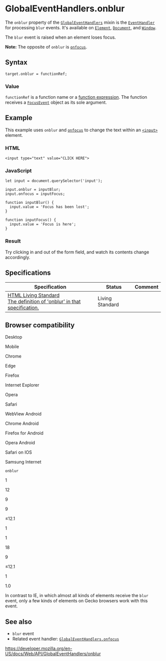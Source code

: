 # GlobalEventHandlers.onblur

The `onblur` property of the [`GlobalEventHandlers`](../globaleventhandlers) mixin is the [`EventHandler`](https://developer.mozilla.org/en-US/docs/Web/Events/Event_handlers) for processing `blur` events. It's available on [`Element`](../element), [`Document`](../document), and [`Window`](../window).

The `blur` event is raised when an element loses focus.

**Note:** The opposite of `onblur` is [`onfocus`](onfocus).

## Syntax

    target.onblur = functionRef;

### Value

`functionRef` is a function name or a [function expression](https://developer.mozilla.org/en-US/docs/Web/JavaScript/Reference/Operators/function). The function receives a [`FocusEvent`](../focusevent) object as its sole argument.

## Example

This example uses `onblur` and [`onfocus`](onfocus) to change the text within an [`<input>`](https://developer.mozilla.org/en-US/docs/Web/HTML/Element/input) element.

### HTML

    <input type="text" value="CLICK HERE">

### JavaScript

    let input = document.querySelector('input');

    input.onblur = inputBlur;
    input.onfocus = inputFocus;

    function inputBlur() {
      input.value = 'Focus has been lost';
    }

    function inputFocus() {
      input.value = 'Focus is here';
    }

### Result

Try clicking in and out of the form field, and watch its contents change accordingly.

## Specifications

<table><thead><tr class="header"><th>Specification</th><th>Status</th><th>Comment</th></tr></thead><tbody><tr class="odd"><td><a href="https://html.spec.whatwg.org/multipage/webappapis.html#handler-onblur">HTML Living Standard<br />
<span class="small">The definition of 'onblur' in that specification.</span></a></td><td><span class="spec-living">Living Standard</span></td><td></td></tr></tbody></table>

## Browser compatibility

Desktop

Mobile

Chrome

Edge

Firefox

Internet Explorer

Opera

Safari

WebView Android

Chrome Android

Firefox for Android

Opera Android

Safari on IOS

Samsung Internet

`onblur`

1

12

9

9

≤12.1

1

1

18

9

≤12.1

1

1.0

In contrast to IE, in which almost all kinds of elements receive the `blur` event, only a few kinds of elements on Gecko browsers work with this event.

## See also

- `blur` event
- Related event handler: [`GlobalEventHandlers.onfocus`](onfocus)

<a href="https://developer.mozilla.org/en-US/docs/Web/API/GlobalEventHandlers/onblur" class="_attribution-link">https://developer.mozilla.org/en-US/docs/Web/API/GlobalEventHandlers/onblur</a>
